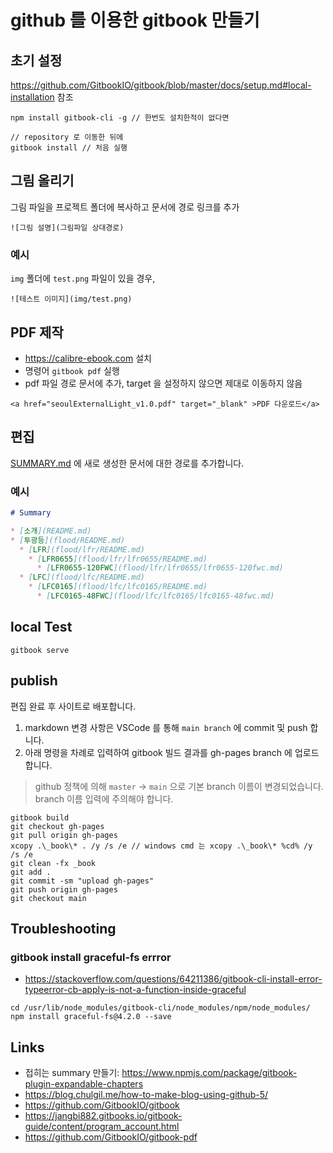 # github 를 이용한 gitbook 만들기

## 초기 설정
https://github.com/GitbookIO/gitbook/blob/master/docs/setup.md#local-installation 참조
```
npm install gitbook-cli -g // 한번도 설치한적이 없다면

// repository 로 이동한 뒤에
gitbook install // 처음 실행
```

## 그림 올리기
그림 파일을 프로젝트 폴더에 복사하고 문서에 경로 링크를 추가
```
![그림 설명](그림파일 상대경로)
```

### 예시
`img` 폴더에 `test.png` 파일이 있을 경우,
```
![테스트 이미지](img/test.png)
```

## PDF 제작
* https://calibre-ebook.com 설치
* 명령어 `gitbook pdf` 실행
* pdf 파일 경로 문서에 추가, target 을 설정하지 않으면 제대로 이동하지 않음
```
<a href="seoulExternalLight_v1.0.pdf" target="_blank" >PDF 다운로드</a>
```

## 편집
[SUMMARY.md](SUMMARY.md) 에 새로 생성한 문서에 대한 경로를 추가합니다.

### 예시
```markdown
# Summary

* [소개](README.md)
* [투광등](flood/README.md)
  * [LFR](flood/lfr/README.md)
    * [LFR0655](flood/lfr/lfr0655/README.md)
      * [LFR0655-120FWC](flood/lfr/lfr0655/lfr0655-120fwc.md)
  * [LFC](flood/lfc/README.md)
    * [LFC0165](flood/lfc/lfc0165/README.md)
      * [LFC0165-48FWC](flood/lfc/lfc0165/lfc0165-48fwc.md)
```

## local Test
```
gitbook serve
```

## publish
편집 완료 후 사이트로 배포합니다.

1. markdown 변경 사항은 VSCode 를 통해 `main branch` 에 commit 및 push 합니다.
1. 아래 명령을 차례로 입력하여 gitbook 빌드 결과를 gh-pages branch 에 업로드 합니다.

> github 정책에 의해 `master` → `main` 으로 기본 branch 이름이 변경되었습니다. branch 이름 입력에 주의해야 합니다.

```
gitbook build
git checkout gh-pages
git pull origin gh-pages
xcopy .\_book\* . /y /s /e // windows cmd 는 xcopy .\_book\* %cd% /y /s /e
git clean -fx _book
git add .
git commit -sm "upload gh-pages"
git push origin gh-pages
git checkout main
```

## Troubleshooting
### gitbook install graceful-fs errror
* https://stackoverflow.com/questions/64211386/gitbook-cli-install-error-typeerror-cb-apply-is-not-a-function-inside-graceful
```
cd /usr/lib/node_modules/gitbook-cli/node_modules/npm/node_modules/
npm install graceful-fs@4.2.0 --save
```

## Links
* 접히는 summary 만들기: https://www.npmjs.com/package/gitbook-plugin-expandable-chapters
* https://blog.chulgil.me/how-to-make-blog-using-github-5/
* https://github.com/GitbookIO/gitbook
* https://jangbi882.gitbooks.io/gitbook-guide/content/program_account.html
* https://github.com/GitbookIO/gitbook-pdf
